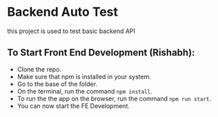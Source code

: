 # Backend Auto Test

this project is used to test basic backend API

## To Start Front End Development (Rishabh):

- Clone the repo.
- Make sure that npm is installed in your system.
- Go to the base of the folder.
- On the terminal, run the command `npm install`.
- To run the the app on the browser, run the command `npm run start`.
- You can now start the FE Development.